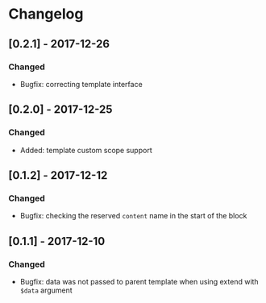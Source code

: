 # Changelog

## [0.2.1] - 2017-12-26

### Changed

* Bugfix: correcting template interface

## [0.2.0] - 2017-12-25

### Changed

* Added: template custom scope support

## [0.1.2] - 2017-12-12

### Changed

* Bugfix: checking the reserved `content` name in the start of the block

## [0.1.1] - 2017-12-10

### Changed

* Bugfix: data was not passed to parent template when using extend with `$data` argument